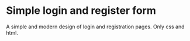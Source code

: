 # Simple login and register form
A simple and modern design of login and registration pages. Only css and html.



